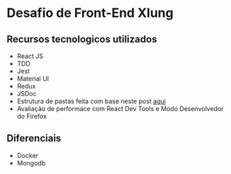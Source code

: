 # Desafio de Front-End Xlung

## Recursos tecnologicos utilizados

- React JS
- TDD
- Jest
- Material UI
- Redux
- JSDoc
- Estrutura de pastas feita com base neste post [aqui](https://medium.com/@alexmngn/how-to-better-organize-your-react-applications-2fd3ea1920f1)
- Avaliação de performace com React Dev Tools e Modo Desenvolvedor do Firefox

## Diferenciais

- Docker
- Mongodb
